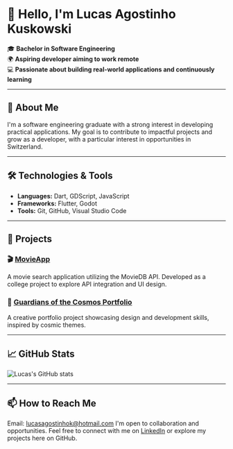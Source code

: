 # 👋 Hello, I'm Lucas Agostinho Kuskowski

🎓 **Bachelor in Software Engineering**  
🌍 **Aspiring developer aiming to work remote**  
💻 **Passionate about building real-world applications and continuously learning**

---

## 🚀 About Me

I'm a software engineering graduate with a strong interest in developing practical applications. My goal is to contribute to impactful projects and grow as a developer, with a particular interest in opportunities in Switzerland.

---

## 🛠️ Technologies & Tools

- **Languages:** Dart, GDScript, JavaScript
- **Frameworks:** Flutter, Godot
- **Tools:** Git, GitHub, Visual Studio Code

---

## 📂 Projects

### 🎬 [MovieApp](https://github.com/lucasagostinhok/Projeto_Faculdade_MovieApp)
A movie search application utilizing the MovieDB API. Developed as a college project to explore API integration and UI design.

### 🌌 [Guardians of the Cosmos Portfolio](https://github.com/lucasagostinhok/Portifolio-Guardioes-do-Cosmos)
A creative portfolio project showcasing design and development skills, inspired by cosmic themes.

---

## 📈 GitHub Stats

![Lucas's GitHub stats](https://github-readme-stats.vercel.app/api?username=lucasagostinhok&show_icons=true&theme=radical)

---

## 📫 How to Reach Me

Email: lucasagostinhok@hotmail.com
I'm open to collaboration and opportunities. Feel free to connect with me on [LinkedIn](https://www.linkedin.com/in/lucas-agostinho-kuskowski-60a3a7364/) or explore my projects here on GitHub.

